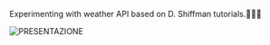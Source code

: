 Experimenting with weather API based on D. Shiffman tutorials.🖖🙇‍♂️

![PRESENTAZIONE](https://user-images.githubusercontent.com/67789249/115031087-13564200-9ec8-11eb-84aa-ed76b9d89db3.jpg)

